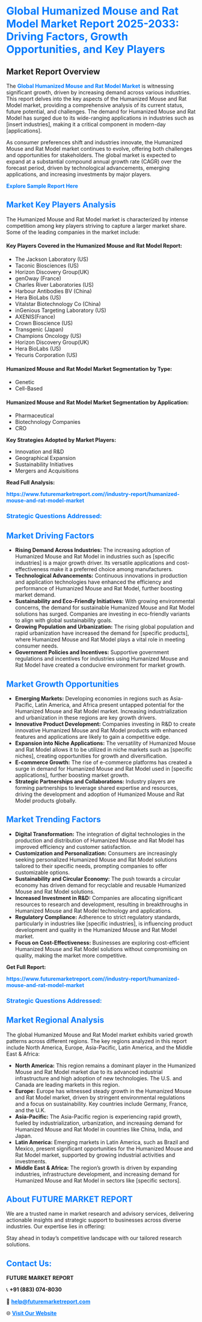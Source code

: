 <h1 style="color: #007BFF;">Global Humanized Mouse and Rat Model Market Report 2025-2033: Driving Factors, Growth Opportunities, and Key Players</h1>

<section id="overview">
<h2>Market Report Overview</h2>
<p>The <a href="https://www.futuremarketreport.com//industry-report/humanized-mouse-and-rat-model-market" style="color: #007BFF; text-decoration: none;"><strong>Global Humanized Mouse and Rat Model Market</strong></a> is witnessing significant growth, driven by increasing demand across various industries. This report delves into the key aspects of the Humanized Mouse and Rat Model market, providing a comprehensive analysis of its current status, future potential, and challenges. The demand for Humanized Mouse and Rat Model has surged due to its wide-ranging applications in industries such as [insert industries], making it a critical component in modern-day [applications].</p>
<p>As consumer preferences shift and industries innovate, the Humanized Mouse and Rat Model market continues to evolve, offering both challenges and opportunities for stakeholders. The global market is expected to expand at a substantial compound annual growth rate (CAGR) over the forecast period, driven by technological advancements, emerging applications, and increasing investments by major players.</p>
</section>

<section id="overview">
<p><a href="https://www.futuremarketreport.com//request-sample/reportId=45959" style="color: #007BFF; text-decoration: none;"><strong>Explore Sample Report Here</strong></a></p>
</section>

<section id="key-players">
<h2 style="color: #007BFF;">Market Key Players Analysis</h2>
<p>The Humanized Mouse and Rat Model market is characterized by intense competition among key players striving to capture a larger market share. Some of the leading companies in the market include:</p>
<h4>Key Players Covered in the Humanized Mouse and Rat Model Report:</h4>
<ul><li>The Jackson Laboratory (US)</li><li>Taconic Biosciences (US)</li><li>Horizon Discovery Group(UK)</li><li>genOway (France)</li><li>Charles River Laboratories (US)</li><li>Harbour Antibodies BV (China)</li><li>Hera BioLabs (US)</li><li>Vitalstar Biotechnology Co (China)</li><li>inGenious Targeting Laboratory (US)</li><li>AXENIS(France)</li><li>Crown Bioscience (US)</li><li>Transgenic (Japan)</li><li>Champions Oncology (US)</li><li>Horizon Discovery Group(UK)</li><li>Hera BioLabs (US)</li><li>Yecuris Corporation (US)</li></ul>
<h4>Humanized Mouse and Rat Model Market Segmentation by Type:</h4>
<ul><li>Genetic</li><li>Cell-Based</li></ul>

<h4>Humanized Mouse and Rat Model Market Segmentation by Application:</h4>
<ul><li>Pharmaceutical</li><li>Biotechnology Companies</li><li>CRO</li></ul>
<p><strong>Key Strategies Adopted by Market Players:</strong></p>
<ul>
<li>Innovation and R&D</li>
<li>Geographical Expansion</li>
<li>Sustainability Initiatives</li>
<li>Mergers and Acquisitions</li>
</ul>
</section>

<section>
<p><strong>Read Full Analysis: </strong></p><a href="https://www.futuremarketreport.com//industry-report/humanized-mouse-and-rat-model-market" style="color: #007BFF; text-decoration: none;"><strong>https://www.futuremarketreport.com//industry-report/humanized-mouse-and-rat-model-market</strong></a>
<h3 style="color: #007BFF;">Strategic Questions Addressed:</h3>
</section>

<section id="driving-factors">
<h2 style="color: #007BFF;">Market Driving Factors</h2>
<ul>
<li><strong>Rising Demand Across Industries:</strong> The increasing adoption of Humanized Mouse and Rat Model in industries such as [specific industries] is a major growth driver. Its versatile applications and cost-effectiveness make it a preferred choice among manufacturers.</li>
<li><strong>Technological Advancements:</strong> Continuous innovations in production and application technologies have enhanced the efficiency and performance of Humanized Mouse and Rat Model, further boosting market demand.</li>
<li><strong>Sustainability and Eco-Friendly Initiatives:</strong> With growing environmental concerns, the demand for sustainable Humanized Mouse and Rat Model solutions has surged. Companies are investing in eco-friendly variants to align with global sustainability goals.</li>
<li><strong>Growing Population and Urbanization:</strong> The rising global population and rapid urbanization have increased the demand for [specific products], where Humanized Mouse and Rat Model plays a vital role in meeting consumer needs.</li>
<li><strong>Government Policies and Incentives:</strong> Supportive government regulations and incentives for industries using Humanized Mouse and Rat Model have created a conducive environment for market growth.</li>
</ul>
</section>

<section id="growth-opportunities">
<h2 style="color: #007BFF;">Market Growth Opportunities</h2>
<ul>
<li><strong>Emerging Markets:</strong> Developing economies in regions such as Asia-Pacific, Latin America, and Africa present untapped potential for the Humanized Mouse and Rat Model market. Increasing industrialization and urbanization in these regions are key growth drivers.</li>
<li><strong>Innovative Product Development:</strong> Companies investing in R&D to create innovative Humanized Mouse and Rat Model products with enhanced features and applications are likely to gain a competitive edge.</li>
<li><strong>Expansion into Niche Applications:</strong> The versatility of Humanized Mouse and Rat Model allows it to be utilized in niche markets such as [specific niches], creating opportunities for growth and diversification.</li>
<li><strong>E-commerce Growth:</strong> The rise of e-commerce platforms has created a surge in demand for Humanized Mouse and Rat Model used in [specific applications], further boosting market growth.</li>
<li><strong>Strategic Partnerships and Collaborations:</strong> Industry players are forming partnerships to leverage shared expertise and resources, driving the development and adoption of Humanized Mouse and Rat Model products globally.</li>
</ul>
</section>

<section id="trending-factors">
<h2 style="color: #007BFF;">Market Trending Factors</h2>
<ul>
<li><strong>Digital Transformation:</strong> The integration of digital technologies in the production and distribution of Humanized Mouse and Rat Model has improved efficiency and customer satisfaction.</li>
<li><strong>Customization and Personalization:</strong> Consumers are increasingly seeking personalized Humanized Mouse and Rat Model solutions tailored to their specific needs, prompting companies to offer customizable options.</li>
<li><strong>Sustainability and Circular Economy:</strong> The push towards a circular economy has driven demand for recyclable and reusable Humanized Mouse and Rat Model solutions.</li>
<li><strong>Increased Investment in R&D:</strong> Companies are allocating significant resources to research and development, resulting in breakthroughs in Humanized Mouse and Rat Model technology and applications.</li>
<li><strong>Regulatory Compliance:</strong> Adherence to strict regulatory standards, particularly in industries like [specific industries], is influencing product development and quality in the Humanized Mouse and Rat Model market.</li>
<li><strong>Focus on Cost-Effectiveness:</strong> Businesses are exploring cost-efficient Humanized Mouse and Rat Model solutions without compromising on quality, making the market more competitive.</li>
</ul>
</section>

<section>
<p><strong>Get Full Report: </strong></p><a href="https://www.futuremarketreport.com//industry-report/humanized-mouse-and-rat-model-market" style="color: #007BFF; text-decoration: none;"><strong>https://www.futuremarketreport.com//industry-report/humanized-mouse-and-rat-model-market</strong></a>
<h3 style="color: #007BFF;">Strategic Questions Addressed:</h3>
</section>


<section id="regional-analysis">
<h2 style="color: #007BFF;">Market Regional Analysis</h2>
<p>The global Humanized Mouse and Rat Model market exhibits varied growth patterns across different regions. The key regions analyzed in this report include North America, Europe, Asia-Pacific, Latin America, and the Middle East & Africa:</p>
<ul>
<li><strong>North America:</strong> This region remains a dominant player in the Humanized Mouse and Rat Model market due to its advanced industrial infrastructure and high adoption of new technologies. The U.S. and Canada are leading markets in this region.</li>
<li><strong>Europe:</strong> Europe has witnessed steady growth in the Humanized Mouse and Rat Model market, driven by stringent environmental regulations and a focus on sustainability. Key countries include Germany, France, and the U.K.</li>
<li><strong>Asia-Pacific:</strong> The Asia-Pacific region is experiencing rapid growth, fueled by industrialization, urbanization, and increasing demand for Humanized Mouse and Rat Model in countries like China, India, and Japan.</li>
<li><strong>Latin America:</strong> Emerging markets in Latin America, such as Brazil and Mexico, present significant opportunities for the Humanized Mouse and Rat Model market, supported by growing industrial activities and investments.</li>
<li><strong>Middle East & Africa:</strong> The region’s growth is driven by expanding industries, infrastructure development, and increasing demand for Humanized Mouse and Rat Model in sectors like [specific sectors].</li>
</ul>
</section>

<footer>
<h2 style="color: #007BFF;">About FUTURE MARKET REPORT</h2>
<p>We are a trusted name in market research and advisory services, delivering actionable insights and strategic support to businesses across diverse industries. Our expertise lies in offering:</p>

<p>Stay ahead in today’s competitive landscape with our tailored research solutions.</p>

<h2 style="color: #007BFF;">Contact Us:</h2>
<p><strong>FUTURE MARKET REPORT</strong></p>
<p>📞 <strong>+91 (883) 074-8030</strong></p>
<p>📧 <strong><a href="mailto:help@futuremarketreport.com" style="color: #007BFF;">help@futuremarketreport.com</a></strong></p>
<p>🌐 <strong><a href="https://www.futuremarketreport.com/" style="color: #007BFF;">Visit Our Website</a></strong></p>
</footer>